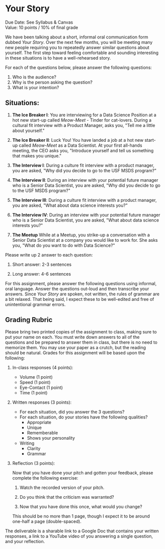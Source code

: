 Your Story
========

Due Date: See Syllabus & Canvas    
Value: 10 points / 10% of final grade   

We have been talking about a short, informal oral communication form dubbed _Your Story_. Over the next few months, you will be meeting many new people requiring you to repeatedly answer similar questions about yourself. The first step toward feeling comfortable and sounding interesting in these situations is to have a well-rehearsed story.

For each of the questions below, please answer the following questions:

1. Who is the audience?
1. Why is the person asking the question?
1. What is your intention?

Situations:
-----

1. __The Ice Breaker I__: You are interviewing for a Data Science Position at a hot new start-up called _Meow-Meet_ - Tinder for cat-lovers. During a cultural fit interview with a Product Manager, asks you, "Tell me a little about yourself."

2. __The Ice Breaker II__: Luck You! You have landed a job at a hot new  start-up called _Meow-Meet_ as a Data Scientist. At your first all-hands meeting, the CEO asks you, "Introduce yourself and tell us something that makes you unique."
 
4. __The Interview I__: During a culture fit interview with a product manager, you are asked, "Why did you decide to go to the USF MSDS program?"

5. __The Interview II__: During an interview with your potential future manager who is a Senior Data Scientist, you are asked, "Why did you decide to go to the USF MSDS program?"

6. __The Interview III__: During a culture fit interview with a product manager, you are asked, "What about data science interests you?"

5. __The Interview IV__: During an interview with your potential future manager who is a Senior Data Scientist, you are asked, "What about data science interests you?"

9. __The Meetup__ While at a Meetup, you strike-up a conversation with a Senior Data Scientist at a company you would like to work for. She asks you, "What do you want to do with Data Science?"

Please write up 2 answer to each question:

1. Short answer: 2-3 sentences

2. Long answer: 4-6 sentences

For this assignment, please answer the following questions using informal, oral language. Answer the questions out-loud and then transcribe your answers. Since _Your Story_ are spoken, not written, the rules of grammar are a bit relaxed. That being said, I expect these to be well-edited and free of unintentional grammar errors.

Grading Rubric 
-------

Please bring two printed copies of the assignment to class, making sure to put your name on each. You must write down answers to all of the questions and be prepared to answer them in class, but there is no need to memorize them. You may use your paper as a crutch, but the reading should be natural. Grades for this assignment will be based upon the following:

1. In-class responses (4 points): 
    
    - Volume (1 point)
    - Speed (1 point)
    - Eye-Contact (1 point)
    - Time (1 point)

2. Written responses (3 points):
    
    - For each situation, did you answer the 3 questions?
    - For each situation, do your stories have the following qualities?
        - Appropriate 
        - Unique
        - Rememberable
        - Shows your personality
    - Writing
        - Clarity
        - Grammar
    
3. Reflection (3 points):

    Now that you have done your pitch and gotten your feedback, please complete the following exercise:

    1.  Watch the recorded version of your pitch.

    2.  Do you think that the criticism was warranted?

    3.  Now that you have done this once, what would you change?

    This should be no more than 1 page, though I expect it to be around one-half a page (double-spaced).

The deliverable is a sharable link to a Google Doc that contains your written responses, a link to a YouTube video of you answering a single question, and your reflection.
